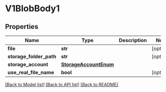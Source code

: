 # V1BlobBody1

## Properties
Name | Type | Description | Notes
------------ | ------------- | ------------- | -------------
**file** | **str** |  | [optional] 
**storage_folder_path** | **str** |  | [optional] 
**storage_account** | [**StorageAccountEnum**](StorageAccountEnum.md) |  | 
**use_real_file_name** | **bool** |  | [optional] 

[[Back to Model list]](../README.md#documentation-for-models) [[Back to API list]](../README.md#documentation-for-api-endpoints) [[Back to README]](../README.md)

